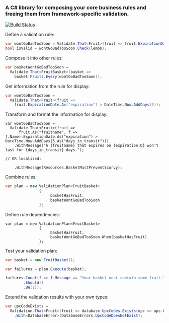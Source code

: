### A C# library for composing your core business rules and freeing them from framework-specific validation.

[![Build Status](https://ci.appveyor.com/api/projects/status/github/jonsequitur/Its.Validation?svg=true&branch=master)](https://ci.appveyor.com/project/jonsequitur/its-validation)

Define a validation rule:

```csharp
var wontGoBadTooSoon = Validate.That<Fruit>(fruit => fruit.ExpirationDate > DateTime.Now.AddDays(5));
bool isValid = wontGoBadTooSoon.Check(lemon);
```

Compose it into other rules:

```csharp
var basketWontGoBadTooSoon = 
  Validate.That<FruitBasket>(basket =>
    basket.Fruits.Every(wontGoBadTooSoon));
```

Get information from the rule for display:

```csharp
var wontGoBadTooSoon = 
  Validate.That<Fruit>(fruit => 
    fruit.ExpirationDate.As("expiration") > DateTime.Now.AddDays(5));
```

Transform and format the information for display:

```
var wontGoBadTooSoon = 
  Validate.That<Fruit>(fruit =>
      fruit.As("fruitname", f => f.Name).ExpirationDate.As("expiration") > DateTime.Now.AddDays(5.As("days_in_transit")))
    .WithMessage("A {fruitname} that expires on {expiration:D} won't last for {days_in_transit} days.");

// OR localized:

    .WithMessage(Resources.BasketMustPreventScurvy);
```

Combine rules:

```csharp
var plan = new ValidationPlan<FruitBasket>
               {
                    basketHasFruit,
                    basketWontGoBadTooSoon
               };
```

Define rule dependencies:

```
var plan = new ValidationPlan<FruitBasket>
               {
                    basketHasFruit,               
                    basketWontGoBadTooSoon.When(basketHasFruit)
               };
```

Test your validation plan:

```csharp
var basket = new FruitBasket();

var failures = plan.Execute(basket);

failures.Count(f => f.Message == "Your basket must contain some fruit.")
        .Should()
        .Be(1));
```

Extend the validation results with your own types:

```csharp
var upcCodeExists = 
  Validation.That<Fruit>(fruit => database.UpcCodes.Exists(upc => upc.Code == fruit.UpcCode))
    .With<DatabaseError>(DatabaseErrors.UpcCodeDoesNotExist);
```
